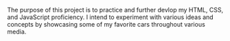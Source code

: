 The purpose of this project is to practice and further devlop my HTML, CSS,
and JavaScript proficiency. I intend to experiment with various ideas and
concepts by showcasing some of my favorite cars throughout various media.  